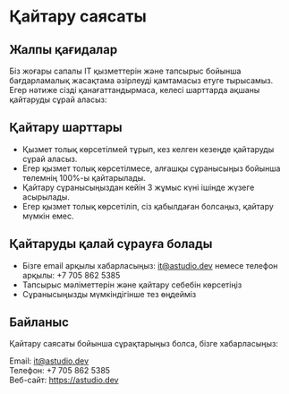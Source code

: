 # Қайтару саясаты

## Жалпы қағидалар

Біз жоғары сапалы IT қызметтерін және тапсырыс бойынша бағдарламалық жасақтама әзірлеуді қамтамасыз етуге тырысамыз. Егер нәтиже сізді қанағаттандырмаса, келесі шарттарда ақшаны қайтаруды сұрай аласыз:

## Қайтару шарттары

- Қызмет толық көрсетілмей тұрып, кез келген кезеңде қайтаруды сұрай аласыз.
- Егер қызмет толық көрсетілмесе, алғашқы сұранысыңыз бойынша төлемнің 100%-ы қайтарылады.
- Қайтару сұранысыңыздан кейін 3 жұмыс күні ішінде жүзеге асырылады.
- Егер қызмет толық көрсетіліп, сіз қабылдаған болсаңыз, қайтару мүмкін емес.

## Қайтаруды қалай сұрауға болады

- Бізге email арқылы хабарласыңыз: it@astudio.dev немесе телефон арқылы: +7 705 862 5385
- Тапсырыс мәліметтерін және қайтару себебін көрсетіңіз
- Сұранысыңызды мүмкіндігінше тез өңдейміз

## Байланыс

Қайтару саясаты бойынша сұрақтарыңыз болса, бізге хабарласыңыз:

Email: it@astudio.dev  
Телефон: +7 705 862 5385  
Веб-сайт: https://astudio.dev
